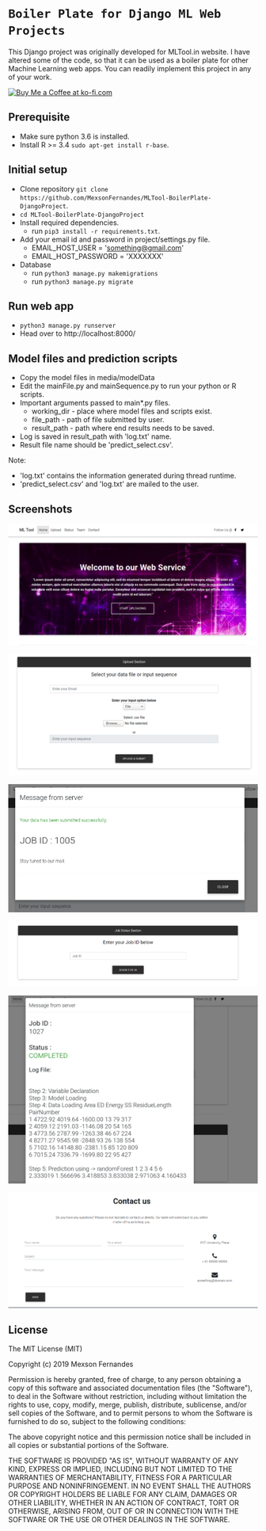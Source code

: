 # `Boiler Plate for Django ML Web Projects`

This Django project was originally developed for MLTool.in website. I have altered some of the code, so that it can be used as a boiler plate for other Machine Learning web apps. You can readily implement this project in any of your work.

<a href='https://ko-fi.com/Y8Y31LBT4' target='_blank'><img height='36' style='border:0px;height:36px;' src='https://cdn.ko-fi.com/cdn/kofi3.png?v=2' border='0' alt='Buy Me a Coffee at ko-fi.com' /></a>

## Prerequisite
  * Make sure python 3.6 is installed.
  * Install R >= 3.4 `sudo apt-get install r-base`.

## Initial setup
  * Clone repository `git clone https://github.com/MexsonFernandes/MLTool-BoilerPlate-DjangoProject`.
  * `cd MLTool-BoilerPlate-DjangoProject`
  * Install required dependencies.
    * run `pip3 install -r requirements.txt`.
  * Add your email id and password in project/settings.py file.
    * EMAIL_HOST_USER = 'something@gmail.com'
    * EMAIL_HOST_PASSWORD = 'XXXXXXX'
  * Database
    * run `python3 manage.py makemigrations`
    * run `python3 manage.py migrate`

## Run web app
  * `python3 manage.py runserver`
  * Head over to http://localhost:8000/
  
## Model files and prediction scripts
  * Copy the model files in media/modelData
  * Edit the mainFile.py and mainSequence.py to run your python or R scripts.
  * Important arguments passed to main*.py files.
    * working_dir - place where model files and scripts exist.
    * file_path - path of file submitted by user.
    * result_path - path where end results needs to be saved.
  * Log is saved in result_path with 'log.txt' name.
  * Result file name should be 'predict_select.csv'.

Note: 
  * 'log.txt' contains the information generated during thread runtime.
  * 'predict_select.csv' and 'log.txt' are mailed to the user.

## Screenshots
![Dashboard](images/mltool.png)

![Job Submission](images/mltool4.png)

![Job ID](images/mltool1.png)

![Check Status](images/mltool5.png)

![Status](images/mltool2.png)

![Contact](images/mltool3.png)

## License

The MIT License (MIT)

Copyright (c) 2019 Mexson Fernandes

Permission is hereby granted, free of charge, to any person obtaining a copy of
this software and associated documentation files (the "Software"), to deal in
the Software without restriction, including without limitation the rights to
use, copy, modify, merge, publish, distribute, sublicense, and/or sell copies
of the Software, and to permit persons to whom the Software is furnished to do
so, subject to the following conditions:

The above copyright notice and this permission notice shall be included in all
copies or substantial portions of the Software.

THE SOFTWARE IS PROVIDED "AS IS", WITHOUT WARRANTY OF ANY KIND, EXPRESS OR
IMPLIED, INCLUDING BUT NOT LIMITED TO THE WARRANTIES OF MERCHANTABILITY,
FITNESS FOR A PARTICULAR PURPOSE AND NONINFRINGEMENT. IN NO EVENT SHALL THE
AUTHORS OR COPYRIGHT HOLDERS BE LIABLE FOR ANY CLAIM, DAMAGES OR OTHER
LIABILITY, WHETHER IN AN ACTION OF CONTRACT, TORT OR OTHERWISE, ARISING FROM,
OUT OF OR IN CONNECTION WITH THE SOFTWARE OR THE USE OR OTHER DEALINGS IN THE
SOFTWARE.
